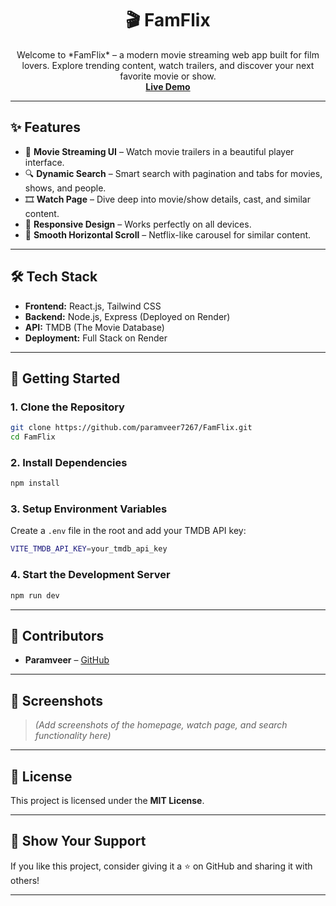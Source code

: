<h1 align="center">🎬 FamFlix</h1>

<p align="center">
  Welcome to *FamFlix* – a modern movie streaming web app built for film lovers. Explore trending content, watch trailers, and discover your next favorite movie or show.
  <br />
  <a href="https://famflix.onrender.com"><strong>Live Demo</strong></a>
</p>

---

## ✨ Features

- 🎥 **Movie Streaming UI** – Watch movie trailers in a beautiful player interface.
- 🔍 **Dynamic Search** – Smart search with pagination and tabs for movies, shows, and people.
- 🎞 **Watch Page** – Dive deep into movie/show details, cast, and similar content.
- 📱 **Responsive Design** – Works perfectly on all devices.
- 🧭 **Smooth Horizontal Scroll** – Netflix-like carousel for similar content.

---

## 🛠 Tech Stack

- **Frontend:** React.js, Tailwind CSS
- **Backend:** Node.js, Express (Deployed on Render)
- **API:** TMDB (The Movie Database)
- **Deployment:** Full Stack on Render

---

## 🚀 Getting Started

### 1. Clone the Repository

```bash
git clone https://github.com/paramveer7267/FamFlix.git
cd FamFlix
```

### 2. Install Dependencies

```bash
npm install
```

### 3. Setup Environment Variables

Create a `.env` file in the root and add your TMDB API key:

```bash
VITE_TMDB_API_KEY=your_tmdb_api_key
```

### 4. Start the Development Server

```bash
npm run dev
```

---

## 👥 Contributors

- **Paramveer** – [GitHub](https://github.com/paramveer7267)

---

## 📸 Screenshots

> *(Add screenshots of the homepage, watch page, and search functionality here)*

---

## 📄 License

This project is licensed under the **MIT License**.

---

## 🌟 Show Your Support

If you like this project, consider giving it a ⭐ on GitHub and sharing it with others!

---

